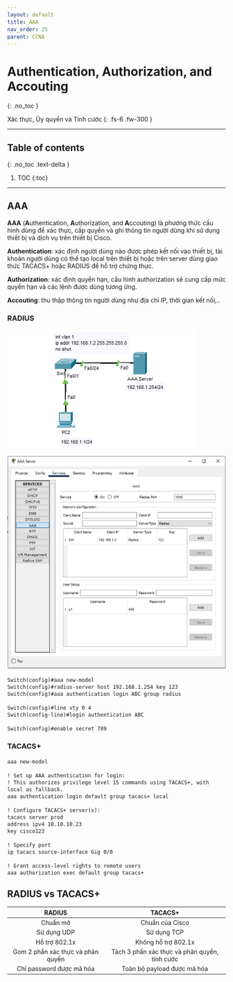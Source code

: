 ```yaml
---
layout: default
title: AAA
nav_order: 25
parent: CCNA
---
```


# Authentication, Authorization, and Accouting
{: .no_toc }

Xác thực, Ủy quyền và Tính cước
{: .fs-6 .fw-300 }

---

## Table of contents
{: .no_toc .text-delta }

1. TOC
{:toc}

---

## AAA

__AAA__ (**A**uthentication, **A**uthorization, and **A**ccouting) là phương thức cấu hình dùng để xác thực, cấp quyền và ghi thông tin người dùng khi sử dụng thiết bị và dịch vụ trên thiết bị Cisco. 

__Authentication__: xác định người dùng nào được phép kết nối vào thiết bị, tài khoản người dùng có thể tạo local trên thiết bị hoặc trên server dùng giao thức TACACS+ hoặc RADIUS để hỗ trợ chứng thực.

__Authorization__: xác định quyền hạn, cấu hình authorization sẽ cung cấp mức quyền hạn và các lệnh được dùng tương ứng.

__Accouting__: thu thập thông tin người dùng như địa chỉ IP, thời gian kết nối,..

### RADIUS

![image](/docs/CCNA/img/aaa1.png)

![image](/docs/CCNA/img/aaa2.png)

```
Switch(config)#aaa new-model 
Switch(config)#radius-server host 192.168.1.254 key 123
Switch(config)#aaa authentication login ABC group radius 

Switch(config)#line vty 0 4
Switch(config-line)#login authentication ABC

Switch(config)#enable secret 789
```

### TACACS+
```
aaa new-model 

! Set up AAA authentication for login:
! This authorizes privilege level 15 commands using TACACS+, with local as fallback.
aaa authentication login default group tacacs+ local

! Configure TACACS+ server(s):
tacacs server prod
address ipv4 10.10.10.23
key cisco123

! Specify port
ip tacacs source-interface Gig 0/0

! Grant access-level rights to remote users
aaa authorization exec default group tacacs+
```

## RADIUS vs TACACS+

| RADIUS                            | TACACS+                                       |
| :-------------------------------: | :-------------------------------------------: |
| Chuẩn mở                          | Chuẩn của Cisco                               |
| Sử dụng UDP                       | Sử dụng TCP                                   |
| Hỗ trợ 802.1x                     | Không hỗ trợ 802.1x                           |
| Gom 2 phần xác thực và phân quyền | Tách 3 phần xác thực và phân quyền, tính cước |
| Chỉ password được mã hóa          | Toàn bộ payload được mã hóa                   |
